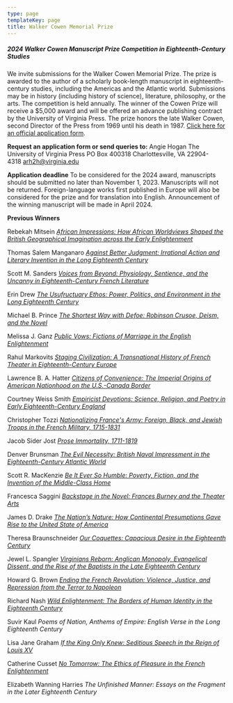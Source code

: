 ```yaml
---
type: page
templateKey: page
title: Walker Cowen Memorial Prize
---
```

##### 2024 Walker Cowen Manuscript Prize Competition in Eighteenth-Century Studies

We invite submissions for the Walker Cowen Memorial Prize. The prize is awarded to the author of a scholarly book-length manuscript in eighteenth-century studies, including the Americas and the Atlantic world. Submissions may be in history (including history of science), literature, philosophy, or the arts. The competition is held annually. The winner of the Cowen Prize will receive a $5,000 award and will be offered an advance publishing contract by the University of Virginia Press. The prize honors the late Walker Cowen, second Director of the Press from 1969 until his death in 1987. [Click here for an official application form](https://www.upress.virginia.edu/walker-cowen-application.pdf). 

**Request an application form or send queries to:** Angie Hogan The University of Virginia Press PO Box 400318 Charlottesville, VA 22904-4318 [arh2h@virginia.edu](mailto:arh2h@virginia.edu) 

**Application deadline** To be considered for the 2024 award, manuscripts should be submitted no later than November 1, 2023. Manuscripts will not be returned. Foreign-language works first published in Europe will also be considered for the prize and for translation into English. Announcement of the winning manuscript will be made in April 2024. 

**Previous Winners**

Rebekah Mitsein *[African Impressions: How African Worldviews Shaped the British Geographical Imagination across the Early Enlightenment](https://www.upress.virginia.edu/title/5704)*

Thomas Salem Manganaro *[Against Better Judgment: Irrational Action and Literary Invention in the Long Eighteenth Century](https://www.upress.virginia.edu/title/5757)*

Scott M. Sanders *[Voices from Beyond: Physiology, Sentience, and the Uncanny in Eighteenth-Century French Literature](https://www.upress.virginia.edu/title/5641)*

Erin Drew *[The Usufructuary Ethos: Power, Politics, and Environment in the Long Eighteenth Century](https://www.upress.virginia.edu/title/5330)*

Michael B. Prince *[The Shortest Way with Defoe: Robinson Crusoe, Deism, and the Novel](https://www.upress.virginia.edu/title/5268)* 

Melissa J. Ganz *[Public Vows: Fictions of Marriage in the English Enlightenment](https://www.upress.virginia.edu/title/5300)* 

Rahul Markovits *[Staging Civilization: A Transnational History of French Theater in Eighteenth-Century Europe](https://www.upress.virginia.edu/title/5265)*

Lawrence B. A. Hatter *[Citizens of Convenience: The Imperial Origins of American Nationhood on the U.S.-Canada Border](https://www.upress.virginia.edu/title/4979)* 

Courtney Weiss Smith *[Empiricist Devotions: Science, Religion, and Poetry in Early Eighteenth-Century England](https://www.upress.virginia.edu/title/4942)* 

Christopher Tozzi *[Nationalizing France's Army: Foreign, Black, and Jewish Troops in the French Military, 1715-1831](https://www.upress.virginia.edu/title/4921)* 

Jacob Sider Jost *[Prose Immortality, 1711-1819](https://www.upress.virginia.edu/title/4797)* 

Denver Brunsman *[The Evil Necessity: British Naval Impressment in the Eighteenth-Century Atlantic World](https://www.upress.virginia.edu/title/3575)* 

Scott R. MacKenzie *[Be It Ever So Humble: Poverty, Fiction, and the Invention of the Middle-Class Home](https://www.upress.virginia.edu/title/4582)* 

Francesca Saggini *[Backstage in the Novel: Frances Burney and the Theater Arts](https://www.upress.virginia.edu/title/3666)* 

James D. Drake *[The Nation’s Nature: How Continental Presumptions Gave Rise to the United State of America](https://www.upress.virginia.edu/title/4202)* 

Theresa Braunschneider *[Our Coquettes: Capacious Desire in the Eighteenth Century](https://www.upress.virginia.edu/title/4088)* 

Jewel L. Spangler *[Virginians Reborn: Anglican Monopoly, Evangelical Dissent, and the Rise of the Baptists in the Late Eighteenth Century](https://www.upress.virginia.edu/title/3644)* 

Howard G. Brown *[Ending the French Revolution: Violence, Justice, and Repression from the Terror to Napoleon](https://www.upress.virginia.edu/title/3424)* 

Richard Nash *[Wild Enlightenment: The Borders of Human Identity in the Eighteenth Century](https://www.upress.virginia.edu/title/3162)* 

Suvir Kaul *Poems of Nation, Anthems of Empire: English Verse in the Long Eighteenth Century* 

Lisa Jane Graham *[If the King Only Knew: Seditious Speech in the Reign of Louis XV](https://www.upress.virginia.edu/title/1841)* 

Catherine Cusset *[No Tomorrow: The Ethics of Pleasure in the French Enlightenment](https://www.upress.virginia.edu/title/2165)* 

Elizabeth Wanning Harries *The Unfinished Manner: Essays on the Fragment in the Later Eighteenth Century*